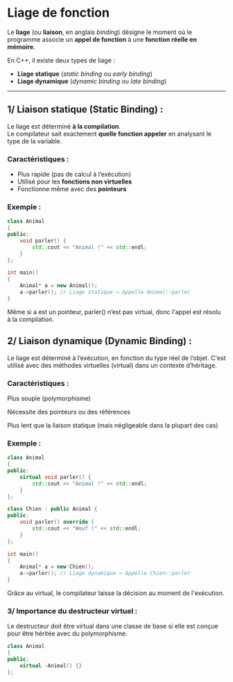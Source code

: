 # Liage de fonction

Le **liage** (ou **liaison**, en anglais *binding*) désigne le moment où le programme associe 
un **appel de fonction** à une **fonction réelle en mémoire**.

En C++, il existe deux types de liage :

- **Liage statique** (*static binding* ou *early binding*)  
- **Liage dynamique** (*dynamic binding* ou *late binding*)  

---

## 1/ Liaison statique (Static Binding) :

Le liage est déterminé **à la compilation**.  
Le compilateur sait exactement **quelle fonction appeler** en analysant le type de la variable.

### Caractéristiques :
- Plus rapide (pas de calcul à l’exécution)  
- Utilisé pour les **fonctions non virtuelles**  
- Fonctionne même avec des **pointeurs**  

### Exemple :
```cpp
class Animal 
{
public:
    void parler() {
        std::cout << "Animal !" << std::endl;
    }
};

int main() 
{
    Animal* a = new Animal();
    a->parler(); // Liage statique → Appelle Animal::parler
}
```
Même si a est un pointeur, parler() n’est pas virtual, donc l'appel est résolu à la compilation.
## 2/ Liaison dynamique (Dynamic Binding) :

Le liage est déterminé à l’exécution, en fonction du type réel de l’objet.
C'est utilisé avec des méthodes virtuelles (virtual) dans un contexte d’héritage.

### Caractéristiques :

Plus souple (polymorphisme)

Nécessite des pointeurs ou des références

Plus lent que la liaison statique (mais négligeable dans la plupart des cas)

### Exemple :
```cpp
class Animal 
{
public:
    virtual void parler() {
        std::cout << "Animal !" << std::endl;
    }
};

class Chien : public Animal {
public:
    void parler() override {
        std::cout << "Wouf !" << std::endl;
    }
};

int main() 
{
    Animal* a = new Chien();
    a->parler(); // Liage dynamique → Appelle Chien::parler
}
```
Grâce au virtual, le compilateur laisse la décision au moment de l'exécution.

### 3/ Importance du destructeur virtuel :

Le destructeur doit être virtual dans une classe de base si elle est conçue pour être héritée avec du polymorphisme.

```cpp
class Animal 
{
public:
    virtual ~Animal() {}
};
```